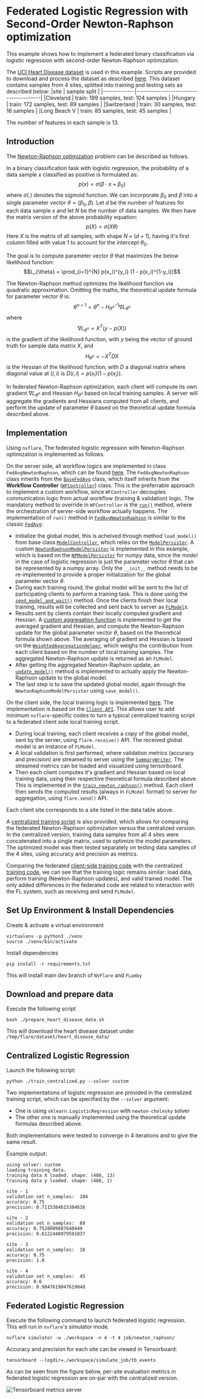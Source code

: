 # Federated Logistic Regression with Second-Order Newton-Raphson optimization

This example shows how to implement a federated binary
classification via logistic regression with second-order Newton-Raphson optimization.

The [UCI Heart Disease
dataset](https://archive.ics.uci.edu/dataset/45/heart+disease) is
used in this example. Scripts are provided to download and process the
dataset as described
[here](https://github.com/owkin/FLamby/tree/main/flamby/datasets/fed_heart_disease). This
dataset contains samples from 4 sites, splitted into training and
testing sets as described below:
|site         | sample split                          |
|-------------|---------------------------------------|
|Cleveland    | train: 199 samples, test: 104 samples |
|Hungary      | train: 172 samples, test: 89 samples  |
|Switzerland  | train: 30 samples, test: 16 samples   |
|Long Beach V | train: 85 samples, test: 45 samples   |

The number of features in each sample is 13.

## Introduction

The [Newton-Raphson
optimization](https://en.wikipedia.org/wiki/Newton%27s_method) problem
can be described as follows.

In a binary classification task with logistic regression, the
probability of a data sample $x$ classified as positive is formulated
as:
$$p(x) = \sigma(\beta \cdot x + \beta_{0})$$
where $\sigma(.)$ denotes the sigmoid function. We can incorporate
$\beta_{0}$ and $\beta$ into a single parameter vector $\theta =
( \beta_{0},  \beta)$. Let $d$ be the number
of features for each data sample $x$ and let $N$ be the number of data
samples. We then have the matrix version of the above probability
equation:
$$p(X) = \sigma( X \theta )$$
Here $X$ is the matrix of all samples, with shape $N \times (d+1)$,
having it's first column filled with value 1 to account for the
intercept $\theta_{0}$.

The goal is to compute parameter vector $\theta$ that maximizes the
below likelihood function:
$$L_{\theta} = \prod_{i=1}^{N} p(x_i)^{y_i} (1 - p(x_i)^{1-y_i})$$

The Newton-Raphson method optimizes the likelihood function via
quadratic approximation. Omitting the maths, the theoretical update
formula for parameter vector $\theta$ is:
$$\theta^{n+1} = \theta^{n} - H_{\theta^{n}}^{-1} \nabla L_{\theta^{n}}$$
where
$$\nabla L_{\theta^{n}} = X^{T}(y - p(X))$$
is the gradient of the likelihood function, with $y$ being the vector
of ground truth for sample data matrix $X$,  and
$$H_{\theta^{n}} = -X^{T} D X$$
is the Hessian of the likelihood function, with $D$ a diagonal matrix
where diagonal value at $(i,i)$ is $D(i,i) = p(x_i) (1 - p(x_i))$.

In federated Newton-Raphson optimization, each client will compute its
own gradient $\nabla L_{\theta^{n}}$ and Hessian $H_{\theta^{n}}$
based on local training samples. A server will aggregate the gradients
and Hessians computed from all clients, and perform the update of
parameter $\theta$ based on the theoretical update formula described
above.

## Implementation

Using `nvflare`, The federated logistic regression with Newton-Raphson
optimization is implemented as follows.

On the server side, all workflow logics are implemented in
class `FedAvgNewtonRaphson`, which can be found
[here](job/newton_raphson/app/custom/newton_raphson_workflow.py). The
`FedAvgNewtonRaphson` class inherits from the
[`BaseFedAvg`](https://github.com/NVIDIA/NVFlare/blob/main/nvflare/app_common/workflows/base_fedavg.py)
class, which itself inherits from the **Workflow Controller**
([`WFController`](https://github.com/NVIDIA/NVFlare/blob/main/nvflare/app_common/workflows/wf_controller.py))
class. This is the preferrable approach to implement a custom
workflow, since `WFController` decouples communication logic from
actual workflow (training & validation) logic. The mandatory
method to override in `WFController` is the
[`run()`](https://github.com/NVIDIA/NVFlare/blob/main/nvflare/app_common/workflows/wf_controller.py#L37)
method, where the orchestration of server-side workflow actually
happens. The implementation of `run()` method in
[`FedAvgNewtonRaphson`](job/newton_raphson/app/custom/newton_raphson_workflow.py)
is similar to the classic
[`FedAvg`](https://github.com/NVIDIA/NVFlare/blob/main/nvflare/app_common/workflows/fedavg.py#L44):
- Initialize the global model, this is acheived through method `load_model()`
  from base class
  [`ModelController`](https://github.com/NVIDIA/NVFlare/blob/main/nvflare/app_common/workflows/model_controller.py#L292),
  which relies on the
  [`ModelPersistor`](https://nvflare.readthedocs.io/en/main/glossary.html#persistor). A
  custom
  [`NewtonRaphsonModelPersistor`](job/newton_raphson/app/custom/newton_raphson_persistor.py)
  is implemented in this example, which is based on the
  [`NPModelPersistor`](https://github.com/NVIDIA/NVFlare/blob/main/nvflare/app_common/np/np_model_persistor.py)
  for numpy data, since the _model_ in the case of logistic regression
  is just the parameter vector $\theta$ that can be represented by a
  numpy array. Only the `__init__` method needs to be re-implemented
  to provide a proper initialization for the global parameter vector
  $\theta$.
- During each training round, the global model will be sent to the
  list of participating clients to perform a training task. This is
  done using the
  [`send_model_and_wait()`](https://github.com/NVIDIA/NVFlare/blob/main/nvflare/app_common/workflows/wf_controller.py#L41)
  method. Once
  the clients finish their local training, results will be collected
  and sent back to server as
  [`FLModel`](https://nvflare.readthedocs.io/en/main/programming_guide/fl_model.html#flmodel)s.
- Results sent by clients contain their locally computed gradient and
  Hessian. A [custom aggregation
  function](job/newton_raphson/app/custom/newton_raphson_workflow.py#L111)
  is implemented to get the averaged gradient and Hessian, and compute
  the Newton-Raphson update for the global parameter vector $\theta$,
  based on the theoretical formula shown above. The averaging of
  gradient and Hessian is based on the
  [`WeightedAggregationHelper`](https://github.com/NVIDIA/NVFlare/blob/main/nvflare/app_common/aggregators/weighted_aggregation_helper.py#L20),
  which weighs the contribution from each client based on the number
  of local training samples. The aggregated Newton-Raphson update is
  returned as an `FLModel`.
- After getting the aggregated Newton-Raphson update, an
  [`update_model()`](job/newton_raphson/app/custom/newton_raphson_workflow.py#L172)
  method is implemented to actually apply the Newton-Raphson update to
  the global model.
- The last step is to save the updated global model, again through
  the `NewtonRaphsonModelPersistor` using `save_model()`.


On the client side, the local training logic is implemented
[here](job/newton_raphson/app/custom/newton_raphson_train.py). The
implementation is based on the [`Client
API`](https://nvflare.readthedocs.io/en/main/programming_guide/execution_api_type.html#client-api). This
allows user to add minimum `nvflare`-specific codes to turn a typical
centralized training script to a federated client side local training
script.
- During local training, each client receives a copy of the global
  model, sent by the server, using `flare.receive()` API. The received
  global model is an instance of `FLModel`.
- A local validation is first performed, where validation metrics
  (accuracy and precision) are streamed to server using the
  [`SummaryWriter`](https://nvflare.readthedocs.io/en/main/apidocs/nvflare.client.tracking.html#nvflare.client.tracking.SummaryWriter). The
  streamed metrics can be loaded and visualized using tensorboard.
- Then each client computes it's gradient and Hessian based on local
  training data, using their respective theoretical formula described
  above. This is implemented in the
  [`train_newton_raphson()`](job/newton_raphson/app/custom/newton_raphson_train.py#L82)
  method. Each client then sends the computed results (always in
  `FLModel` format) to server for aggregation, using `flare.send()`
  API.

Each client site corresponds to a site listed in the data table above.

A [centralized training script](./train_centralized.py) is also
provided, which allows for comparing the federated Newton-Raphson
optimization versus the centralized version. In the centralized
version, training data samples from all 4 sites were concatenated into
a single matrix, used to optimize the model parameters. The
optimized model was then tested separately on testing data samples of
the 4 sites, using accuracy and precision as metrics.

Comparing the federated [client-side training
code](job/newton_raphson/app/custom/newton_raphson_train.py) with the
centralized [training code](./train_centralized.py), we can see that
the training logic remains similar: load data, perform training
(Newton-Raphson updates), and valid trained model. The only added
differences in the federated code are related to interaction with the
FL system, such as receiving and send `FLModel`.

## Set Up Environment & Install Dependencies

Create & activate a virtual environment
```
virtualenv -p python3 ./venv
source ./venv/bin/activate
```

Install dependencies
```
pip install -r requirements.txt
```
This will install main dev branch of `NVFlare` and `FLamby`

## Download and prepare data

Execute the following script
```
bash ./prepare_heart_disease_data.sh
```
This will download the heart disease dataset under
`/tmp/flare/dataset/heart_disease_data/`

## Centralized Logistic Regression

Launch the following script:
```
python ./train_centralized.py --solver custom
```

Two implementations of logistic regression are provided in the
centralized training script, which can be specified by the `--solver`
argument:
- One is using `sklearn.LogisticRegression` with `newton-cholesky`
  solver
- The other one is manually implemented using the theoretical update
  formulas described above.

Both implementations were tested to converge in 4 iterations and to
give the same result.

Example output:
```
using solver: custom
loading training data.
training data X loaded. shape: (486, 13)
training data y loaded. shape: (486, 1)

site - 1
validation set n_samples:  104
accuracy: 0.75
precision: 0.7115384615384616

site - 2
validation set n_samples:  89
accuracy: 0.7528089887640449
precision: 0.6122448979591837

site - 3
validation set n_samples:  16
accuracy: 0.75
precision: 1.0

site - 4
validation set n_samples:  45
accuracy: 0.6
precision: 0.9047619047619048
```

## Federated Logistic Regression

Execute the following command to launch federated logistic
regression. This will run in `nvflare`'s simulator mode.
```
nvflare simulator -w ./workspace -n 4 -t 4 job/newton_raphson/
```

Accuracy and precision for each site can be viewed in Tensorboard:
```
tensorboard --logdir=./workspace/simulate_job/tb_events
```
As can be seen from the figure below, per-site evaluation metrics in
federated logistic regression are on-par with the centralized version.

<img src="./figs/tb-metrics.png" alt="Tensorboard metrics server"/>

